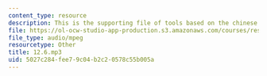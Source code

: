 ```yaml
---
content_type: resource
description: This is the supporting file of tools based on the chinese school system.
file: https://ol-ocw-studio-app-production.s3.amazonaws.com/courses/res-21g-003-learning-chinese-a-foundation-course-in-mandarin-spring-2011/5027c284fee79c04b2c20578c55b005a_12.6.mp3
file_type: audio/mpeg
resourcetype: Other
title: 12.6.mp3
uid: 5027c284-fee7-9c04-b2c2-0578c55b005a
---
```

